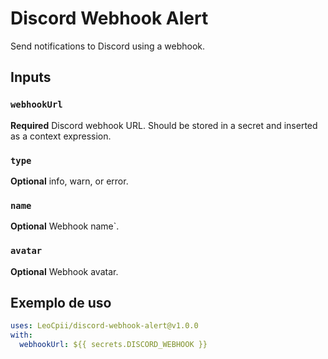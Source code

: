 # Discord Webhook Alert

Send notifications to Discord using a webhook.

## Inputs

### `webhookUrl`

**Required** Discord webhook URL. Should be stored in a secret and inserted as a context expression.

### `type`

**Optional** info, warn, or error.

### `name`

**Optional** Webhook name`.

### `avatar`

**Optional** Webhook avatar.

## Exemplo de uso

```yml
uses: LeoCpii/discord-webhook-alert@v1.0.0
with:
  webhookUrl: ${{ secrets.DISCORD_WEBHOOK }}
```
